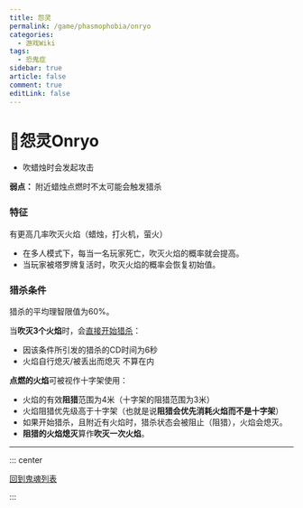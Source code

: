 ```yaml
---
title: 怨灵
permalink: /game/phasmophobia/onryo
categories:
  - 游戏Wiki
tags:
  - 恐鬼症
sidebar: true
article: false
comment: true
editLink: false
---
```


# 👻怨灵Onryo
- 吹蜡烛时会发起攻击

**弱点：** 附近蜡烛点燃时不太可能会触发猎杀
### 特征

有更高几率吹灭火焰（蜡烛，打火机，萤火）
- 在多人模式下，每当一名玩家死亡，吹灭火焰的概率就会提高。
- 当玩家被塔罗牌复活时，吹灭火焰的概率会恢复初始值。

### 猎杀条件

猎杀的平均理智限值为60%。

当**吹灭3个火焰**时，会<u>直接开始猎杀</u>：
- 因该条件所引发的猎杀的CD时间为6秒
- 火焰自行熄灭/被丢出而熄灭 不算在内

**点燃的火焰**可被视作十字架使用：
- 火焰的有效**阻猎**范围为4米（十字架的阻猎范围为3米）
- 火焰阻猎优先级高于十字架（也就是说**阻猎会优先消耗火焰而不是十字架**）
- 如果开始猎杀，且附近有火焰时，猎杀状态会被阻止（阻猎），火焰会熄灭。
- **阻猎的火焰熄灭**算作**吹灭一次火焰**。






------

::: center

[<i class="fas fa-home"></i> 回到鬼魂列表](/game/phasmophobia/ghosttype/#鬼魂列表)

:::

